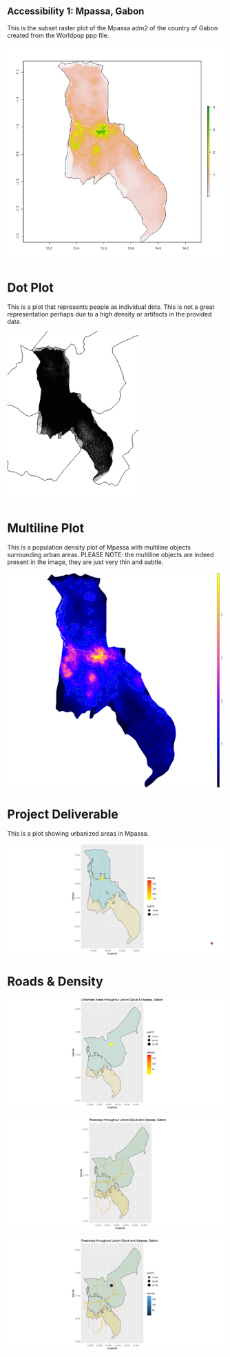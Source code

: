 ## Accessibility 1: Mpassa, Gabon

This is the subset raster plot of the Mpassa adm2 of the country of Gabon created from the Worldpop ppp file.

![plot_2](mpanna_pop15.png)

# Dot Plot
This is a plot that represents people as individual dots.  This is not a great representation perhaps due to a high density or artifacts in the provided data.

![plot_3](dot.png)

# Multiline Plot
This is a population density plot of Mpassa with multiline objects surrounding urban areas.  PLEASE NOTE: the multiline objects are indeed present in the image, they are just very thin and subtle.

![plot_1](multiline1.png)

# Project Deliverable
This is a plot showing urbanized areas in Mpassa.

![plot_4](final.png)


# Roads & Density

![plot5](combined_urban.png)

![plot7](combined_roads.png)

![plot8](combined_roads_density.png)

